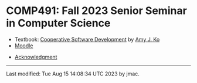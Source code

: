 # COMP491: Fall 2023 Senior Seminar in Computer Science

<!-- ![Senior seminar tea party 2023](images/sensem-teaparty-2023-lowres.jpg) -->
<!-- [high-resolution version](images/sensem-teaparty-2023.jpg) -->


<!-- * [Syllabus](syllabus-1-23-2023.docx) -->
<!-- * [Overview Schedule](schedule-4-10-2023.xlsx)  <\!-- &nbsp;&nbsp;&nbsp;<font color="green">UPDATED on 4/10/2023</font> -\-> -->
<!-- * [Detailed schedule](resources) -->
<!-- * [Graded assignments](hw) -->
<!-- * [Readings](readings.md) -->
* Textbook: [Cooperative Software Development](https://faculty.washington.edu/ajko/books/cooperative-software-development/) by [Amy J. Ko](https://faculty.washington.edu/ajko/)
* [Moodle](https://lms.dickinson.edu/course/view.php?id=53910)
<!-- * [WiD repos](wid-repos.md) -->
* [Acknowledgment](acknowledgment.md)





----
Last modified: Tue Aug 15 14:08:34 UTC 2023 by jmac.
